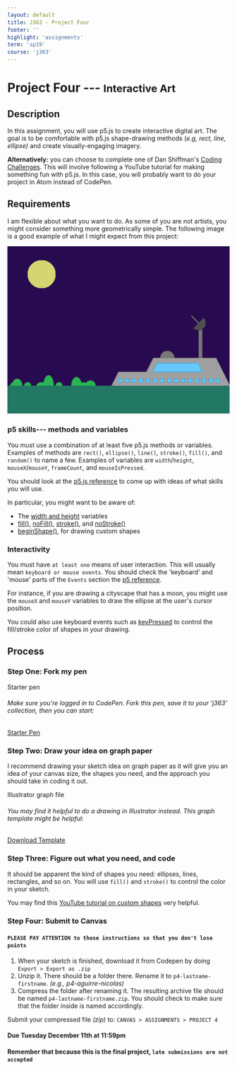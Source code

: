 ```yaml
---
layout: default
title: J363 - Project Four
footer: ''
highlight: 'assignments'
term: 'sp19'
course: 'j363'
---
```

# Project Four --- <small>Interactive Art</small>
## Description
In this assignment, you will use p5.js to create interactive digital art. The goal is to be comfortable with p5.js shape-drawing methods (_e.g, rect, line, ellipse)_ and create visually-engaging imagery.

__Alternatively:__ you can choose to complete one of Dan Shiffman's [Coding Challenges](https://www.youtube.com/playlist?list=PLRqwX-V7Uu6ZiZxtDDRCi6uhfTH4FilpH). This will involve following a YouTube tutorial for making something fun with p5.js. In this case, you will probably want to do your project in Atom instead of CodePen.

## Requirements
I am flexible about what you want to do. As some of you are not artists, you might consider something more geometrically simple. The following image is a good example of what I might expect from this project:

<img src="img/p5-draw.png">

### p5 skills--- methods and variables
You must use a combination of at least five p5.js methods or variables. Examples of methods are `rect()`, `ellipse()`, `line()`, `stroke()`, `fill()`, and `random()` to name a few. Examples of variables are `width`/`height`, `mouseX`/`mouseY`, `frameCount`, and `mouseIsPressed`.

You should look at the [p5.js reference](https://p5js.org/reference/) to come up with ideas of what skills you will use.

In particular, you might want to be aware of:

 * The [width and height](https://p5js.org/examples/structure-width-and-height.html) variables
 * [fill()](https://p5js.org/reference/#/p5/fill), [noFill()](https://p5js.org/reference/#/p5/noFill), [stroke()](https://p5js.org/reference/#/p5/stroke), and [noStroke()](noStroke())
 * [beginShape()](https://p5js.org/reference/#/p5/beginShape), for drawing custom shapes

### Interactivity
You must have `at least one` means of user interaction. This will usually mean `keyboard or mouse events`. You should check the 'keyboard' and 'mouse' parts of the `Events` section the [p5 reference](https://p5js.org/reference/#group-Events).

For instance, if you are drawing a cityscape that has a moon, you might use the `mouseX` and `mouseY` variables to draw the ellipse at the user's cursor position.

You could also use keyboard events such as [keyPressed](https://p5js.org/reference/#/p5/keyPressed) to control the fill/stroke color of shapes in your drawing.

## Process
### Step One: Fork my pen
<div class="card-block">
  <p class="card-text lead">Starter pen</p>
  <h6 class="card-text">Make sure you're logged in to CodePen. Fork this pen, save it to your 'j363' collection, then you can start:</h6>
  <a href="https://codepen.io/novonagu/pen/geNyyb" class="btn btn-primary" target="_blank">Starter Pen</a>
</div>

### Step Two: Draw your idea on graph paper
I recommend drawing your sketch idea on graph paper as it will give you an idea of your canvas size, the shapes you need, and the approach you should take in coding it out.

<div class="card-block">
  <p class="card-text lead">Illustrator graph file</p>
  <h6 class="card-text">You may find it helpful to do a drawing in Illustrator instead. This graph template might be helpful:</h6>
  <a href="start/graph.ai" class="btn btn-primary" target="_blank">Download Template</a>
</div>

### Step Three: Figure out what you need, and code
It should be apparent the kind of shapes you need: ellipses, lines, rectangles, and so on. You will use `fill()` and `stroke()` to control the color in your sketch.

You may find this [YouTube tutorial on custom shapes](https://www.youtube.com/watch?v=76fiD5DvzeQ) very helpful.



### Step Four: Submit to Canvas
#### `PLEASE PAY ATTENTION to these instructions so that you don't lose points`
1. When your sketch is finished, download it from Codepen by doing `Export > Export as .zip`
2. Unzip it. There should be a folder there. Rename it to `p4-lastname-firstname`. _(e.g., p4-aguirre-nicolas)_
3. Compress the folder after renaming it. The resulting archive file should be named `p4-lastname-firstname.zip`. You should check to make sure that the folder inside is named accordingly.

Submit your compressed file _(zip)_ to: `CANVAS > ASSIGNMENTS > PROJECT 4`

#### **Due Tuesday December 11th at 11:59pm**
#### Remember that because this is the final project, `late submissions are not accepted`